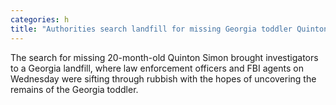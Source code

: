 ```yaml
---
categories: h
title: "Authorities search landfill for missing Georgia toddler Quinton Simon"
---
```

The search for missing 20-month-old Quinton Simon brought investigators to a Georgia landfill, where law enforcement officers and FBI agents on Wednesday were sifting through rubbish with the hopes of uncovering the remains of the Georgia toddler.